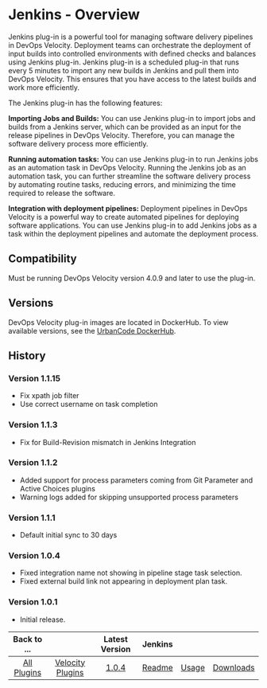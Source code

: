 
# Jenkins - Overview

Jenkins plug-in is a powerful tool for managing software delivery pipelines in DevOps Velocity.  Deployment teams can  orchestrate the deployment of input builds into controlled environments with defined checks and balances using Jenkins plug-in. 
Jenkins plug-in is a scheduled plug-in that runs every 5 minutes to import any new builds in Jenkins and pull them into DevOps Velocity.  This ensures that you have access to the latest builds and work more efficiently.

The Jenkins plug-in has the following features:

**Importing Jobs and Builds:**
You can use Jenkins plug-in to import jobs and builds from a Jenkins server, which can be provided as an input for the release pipelines in DevOps Velocity. Therefore, you can manage the software delivery process more efficiently.

**Running automation tasks:**
You can use Jenkins plug-in to run Jenkins jobs as an automation task in DevOps Velocity. Running the Jenkins job as an automation task, you can further streamline the software delivery process by automating routine tasks, reducing errors, and minimizing the time required to release the software.

**Integration with deployment pipelines:**
Deployment pipelines in DevOps Velocity is a powerful way to create automated pipelines for deploying software applications.  You can use Jenkins plug-in to add Jenkins jobs as a task within the deployment pipelines and automate the deployment process. 


## Compatibility

Must be running DevOps Velocity version 4.0.9 and later to use the plug-in.

## Versions

DevOps Velocity plug-in images are located in DockerHub. To
view available versions, see the [UrbanCode DockerHub](https://hub.docker.com/r/urbancode/ucv-ext-jenkins/tags).


## History

### Version 1.1.15

* Fix xpath job filter
* Use correct username on task completion

### Version 1.1.3

* Fix for Build-Revision mismatch in Jenkins Integration

### Version 1.1.2

* Added support for process parameters coming from Git Parameter and Active Choices plugins
* Warning logs added for skipping unsupported process parameters
### Version 1.1.1

* Default initial sync to 30 days

### Version 1.0.4

* Fixed integration name not showing in pipeline stage task selection.
* Fixed external build link not appearing in deployment plan task.

### Version 1.0.1

* Initial release.


|Back to ...||Latest Version|Jenkins |||
| :---: | :---: | :---: | :---: | :---: | :---: |
|[All Plugins](../../index.md)|[Velocity Plugins](../README.md)|[1.0.4](https://raw.githubusercontent.com/UrbanCode/IBM-UCV-PLUGINS/main/files/ucv-ext-jenkins/ucv-ext-jenkins:1.0.4.tar.7z.001)|[Readme](README.md)|[Usage](usage.md)|[Downloads](downloads.md)|
